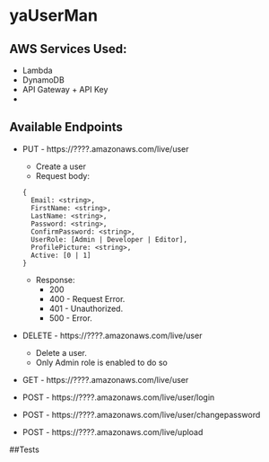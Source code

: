 # yaUserMan
## AWS Services Used:
+ Lambda
+ DynamoDB
+ API Gateway + API Key
+ 

## Available Endpoints
+ PUT - https://????.amazonaws.com/live/user
  + Create a user
  + Request body: 
  ```
  {
    Email: <string>, 
    FirstName: <string>, 
    LastName: <string>, 
    Password: <string>, 
    ConfirmPassword: <string>, 
    UserRole: [Admin | Developer | Editor], 
    ProfilePicture: <string>, 
    Active: [0 | 1]
  }
  ```
  + Response:
    + 200
    + 400 - Request Error.
    + 401 - Unauthorized.
    + 500 - Error.

+ DELETE - https://????.amazonaws.com/live/user
  + Delete a user.
  + Only Admin role is enabled to do so

+ GET - https://????.amazonaws.com/live/user
+ POST - https://????.amazonaws.com/live/user/login
+ POST - https://????.amazonaws.com/live/user/changepassword
+ POST - https://????.amazonaws.com/live/upload

##Tests
